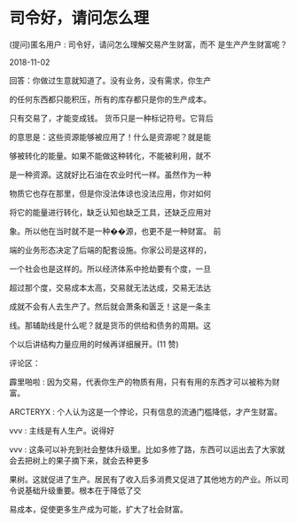 # 司令好，请问怎么理

(提问)匿名用户 : 司令好，请问怎么理解交易产生财富，而不 是生产产生财富呢？

2018-11-02

回答：你做过生意就知道了。没有业务，没有需求，你生产

的任何东西都只能积压，所有的库存都只是你的生产成本。

只有交易了，才能变成钱。 货币只是一种标记符号。它背后

的意思是：这些资源能够被应用了！什么是资源呢？就是能

够被转化的能量。如果不能做这种转化，不能被利用，就不

是一种资源。这就好比石油在农业时代一样。虽然作为一种

物质它也存在那里，但是你没法体谅也没法应用，你对如何

将它的能量进行转化，缺乏认知也缺乏工具，还缺乏应用对

象。所以他在当时就不是一种��源，也更不是一种财富。 前

端的业务形态决定了后端的配套设施。你家公司是这样的，

一个社会也是这样的。所以经济体系中抢劫要有个度，一旦

超过那个度，交易成本太高，交易就无法达成，交易无法达

成就不会有人去生产了。然后就会萧条和匮乏！这是一条主

线。那辅助线是什么呢？就是货币的供给和债务的周期。这

个以后讲结构力量应用的时候再详细展开。(11 赞)

评论区：

霹里啪啦 : 因为交易，代表你生产的物质有用，只有有用的东西才可以被称为财富。

ARCTERYX : 个人认为这是一个悖论，只有信息的流通门槛降低，才产生财富。

vvv : 主线是有人生产。说得好

vvv : 这条可以补充到社会整体升级里。比如多修了路，东西可以运出去了大家就会去把树上的果子摘下来，就会去种更多

果树。这就促进了生产。居民有了收入后多消费又促进了其他地方的产业。所以司令说基础升级重要。根本在于降低了交

易成本，促使更多生产成为可能，扩大了社会财富。